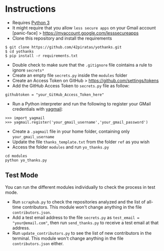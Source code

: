 # Instructions

- Requires [Python 3](https://www.python.org/downloads/)
- It might require that you allow `less secure apps` on your Gmail account [panic-face] > https://myaccount.google.com/lesssecureapps
- Clone this repository and install the requirements
```
$ git clone https://github.com/42piratas/yothanks.git
$ cd yothanks
$ pip install -r requirements.txt
```
- Double check to make sure that the `.gitignore` file cointains a rule to ignore `secrets*`
- Create an empty file `secrets.py` inside the `modules` folder
- Create an Access Token on GitHub > https://github.com/settings/tokens
- Add the GitHub Access Token to `secrets.py` file as follow:
```
githubtoken = "your_GitHub_Access_Token_here"
```
- Run a Python interpreter and run the following to register your GMail credentials with [yagmail](http://yagmail.readthedocs.io/en/latest/setup.html):
```
>>> import yagmail
>>> yagmail.register('your_gmail_username','your_gmail_password')
```
- Create a `.yagmail` file in your home folder, containing only `your_gmail_username`
- Update the file `thanks_template.txt` from the folder `ref` as you wish
- Access the folder `modules` and run `yo_thanks.py`
```
cd modules
python yo_thanks.py
```

## Test Mode
You can run the different modules individually to check the process in test mode.

- Run `scraphub.py` to check the repositories analyzed and the list of all-time contributors. This module won't change anything in the file `contributors.json`.
- Add a test email address to the file `secrets.py` as `test_email = "your@email.com"`, then run `send_thanks.py` to receive a test email at that address.
- Run `update_contributors.py` to see the list of new contributors in the terminal. This module won't change anything in the file `contributors.json` either.
